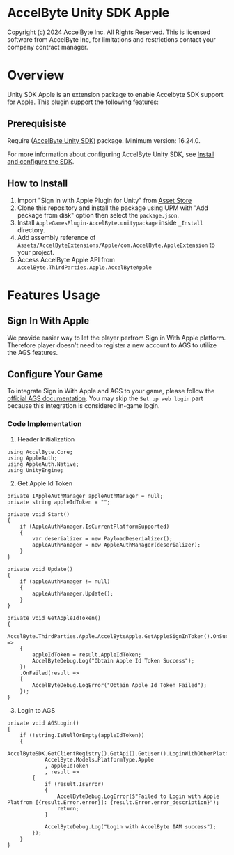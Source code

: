 # AccelByte Unity SDK Apple #

Copyright (c) 2024 AccelByte Inc. All Rights Reserved.
This is licensed software from AccelByte Inc, for limitations
and restrictions contact your company contract manager.

# Overview
Unity SDK Apple is an extension package to enable Accelbyte SDK support for Apple. This plugin support the following features:

## Prerequisiste ##
Require ([AccelByte Unity SDK](https://github.com/AccelByte/accelbyte-unity-sdk)) package. Minimum version: 16.24.0.

For more information about configuring AccelByte Unity SDK, see [Install and configure the SDK](https://docs.accelbyte.io/gaming-services/getting-started/setup-game-sdk/unity-sdk/#install-and-configure).

## How to Install ##
1. Import "Sign in with Apple Plugin for Unity" from [Asset Store](https://assetstore.unity.com/packages/tools/integration/sign-in-with-apple-plugin-for-unity-152088)
2. Clone this repository and install the package using UPM with "Add package from disk" option then select the `package.json`.
3. Install `AppleGamesPlugin-AccelByte.unitypackage` inside `_Install` directory.
4. Add assembly reference of `Assets/AccelByteExtensions/Apple/com.AccelByte.AppleExtension` to your project.
5. Access AccelByte Apple API from `AccelByte.ThirdParties.Apple.AccelByteApple`

# Features Usage #

## Sign In With Apple ##

We provide easier way to let the player perfrom Sign in With Apple platform.
Therefore player doesn't need to register a new account to AGS to utilize the AGS features.

## Configure Your Game ##

To integrate Sign in With Apple and AGS to your game, please follow the [official AGS documentation](https://docs.accelbyte.io/gaming-services/services/access/authentication/apple-identity/#set-up-apple-configuration).
You may skip the `Set up web login` part because this integration is considered in-game login.

### Code Implementation ###
1. Header Initialization

```
using AccelByte.Core;
using AppleAuth;
using AppleAuth.Native;
using UnityEngine;
```

2. Get Apple Id Token

```
private IAppleAuthManager appleAuthManager = null;
private string appleIdToken = "";

private void Start()
{
	if (AppleAuthManager.IsCurrentPlatformSupported)
	{
		var deserializer = new PayloadDeserializer();
		appleAuthManager = new AppleAuthManager(deserializer);
	}
}

private void Update()
{
    if (appleAuthManager != null)
    {
        appleAuthManager.Update();
    }
}

private void GetAppleIdToken()
{
    AccelByte.ThirdParties.Apple.AccelByteApple.GetAppleSignInToken().OnSuccess(result =>
    {
		appleIdToken = result.AppleIdToken;
        AccelByteDebug.Log("Obtain Apple Id Token Success");
    })
    .OnFailed(result =>
    {
        AccelByteDebug.LogError("Obtain Apple Id Token Failed");
    });
}

```

3. Login to AGS

```
private void AGSLogin()
{
    if (!string.IsNullOrEmpty(appleIdToken))
    {
        AccelByteSDK.GetClientRegistry().GetApi().GetUser().LoginWithOtherPlatformV4(
            AccelByte.Models.PlatformType.Apple
            , appleIdToken
            , result =>
        {
            if (result.IsError)
            {
                AccelByteDebug.LogError($"Failed to Login with Apple Platfrom [{result.Error.error}]: {result.Error.error_description}");
                return;
            }

            AccelByteDebug.Log("Login with AccelByte IAM success");
        });
    }
}
```